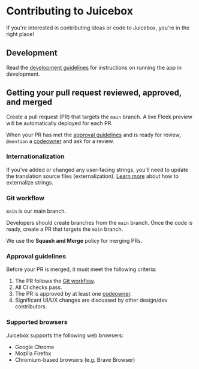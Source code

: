 # Contributing to Juicebox

If you're interested in contributing ideas or code to Juicebox, you're in the right place!

## Development

Read the [development guidelines](doc/development.md) for instructions on running the app in development.

## Getting your pull request reviewed, approved, and merged

Create a pull request (PR) that targets the `main` branch. A live Fleek preview will be automatically deployed for each PR.

When your PR has met the [approval guidelines](#approval-guidelines) and is ready for review, `@mention` a [codeowner](.github/CODEOWNERS) and ask for a review.

### Internationalization

If you've added or changed any user-facing strings, you'll need to update the translation source files (externalization). [Learn more](./doc/internationalization.md) about how to externalize strings.

### Git workflow

`main` is our main branch.

Developers should create branches from the `main` branch. Once the code is ready, create a PR that targets the `main` branch.

We use the **Squash and Merge** policy for merging PRs.

### Approval guidelines

Before your PR is merged, it must meet the following criteria:

1. The PR follows the [Git workflow](#git-workflow).
1. All CI checks pass.
1. The PR is approved by at least one [codeowner](.github/CODEOWNERS).
1. Significant UI/UX changes are discussed by other design/dev contributors.

### Supported browsers

Juicebox supports the following web browsers:

- Google Chrome
- Mozilla Firefox
- Chromium-based browsers (e.g. Brave Browser)

